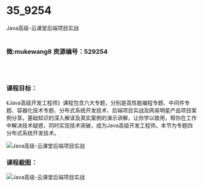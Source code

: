 # 35_9254
Java高级-云课堂后端项目实战
<br/></br>
<h3>微:mukewang8 资源编号：529254</h3>
<br/></br>
<h3>课程目标：</h3>
<p>《<a title="查看与 Java 相关的文章" target="_blank">Java</a>高级开发工程师》课程包含六大专题，分别是高性能编程专题、中间件专题、容器化技术专题、分布式系统开发技术、后端项目实战及网易明星产品项目案例分享。基础知识的深入解读及真实案例的演示讲解，让你学以致用，帮你在工作中解决技术疑惑，同时实现技术突破，成为Java高级开发工程师。本节为专题四分布式系统开发技术。</p>
<p><img src="https://www.ko996.com/wp-content/uploads/img/2019/12/356-32-300x169.jpg" alt="Java高级-云课堂后端项目实战"></p>
<h3>课程截图：</h3>
<p><img src="https://www.ko996.com/wp-content/uploads/img/2019/12/11111-34.jpg" alt="Java高级-云课堂后端项目实战"></p>
<p>&nbsp;</p>
<p>&nbsp;</p>

